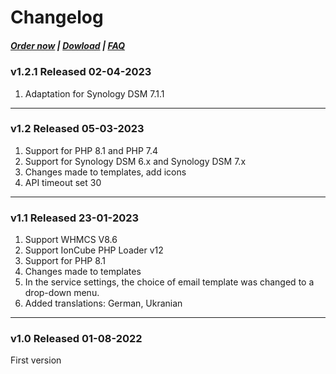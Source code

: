 # Changelog

#####  [Order now](https://puqcloud.com/index.php?rp=/store/whmcs-module-synology) | [Dowload](https://download.puqcloud.com/WHMCS/servers/PUQ_WHMCS-Synology/) | [FAQ](https://faq.puqcloud.com/)

### v1.2.1 Released 02-04-2023
1. Adaptation for Synology DSM 7.1.1

- - - - - -

### v1.2 Released 05-03-2023
1. Support for PHP 8.1 and PHP 7.4
2. Support for Synology DSM 6.x and Synology DSM 7.x
3. Changes made to templates, add icons
4. API timeout set 30

- - - - - -

### v1.1 Released 23-01-2023

1. Support WHMCS V8.6
2. Support IonCube PHP Loader v12
3. Support for PHP 8.1
4. Changes made to templates
5. In the service settings, the choice of email template was changed to a drop-down menu.
6. Added translations: German, Ukranian

- - - - - -

### v1.0 Released 01-08-2022

First version
